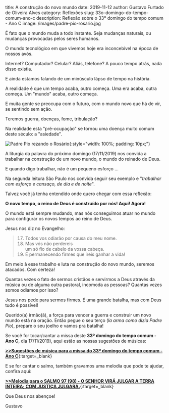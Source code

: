 title: A construção do novo mundo
date: 2019-11-12
author: Gustavo Furtado de Oliveira Alves
category: Reflexões
slug: 33o-domingo-do-tempo-comum-ano-c
description: Reflexão sobre o 33º domingo do tempo comum - Ano C
image: /images/padre-pio-rosario.jpg

É fato que o mundo muda a todo instante.
Seja mudanças naturais, ou mudanças provocadas pelos seres humanos.

O mundo tecnológico em que vivemos hoje era inconcebível na época de nossos avós.

Internet? Computador? Celular? Aliás, telefone? A pouco tempo atrás, nada disso existia.

E ainda estamos falando de um minúsculo lápso de tempo na história.

A realidade é que um tempo acaba, outro começa. Uma era acaba, outra começa. Um "mundo" acaba, outro começa.

E muita gente se preocupa com o futuro, com o mundo novo que há de vir,
se sentindo sem ação.

Teremos guerra, doenças, fome, tribulação?

Na realidade esta "pré-ocupação" se tornou uma doença muito comum deste século: a "asiedade".

![Padre Pio rezando o Rosário](/images/padre-pio-rosario.jpg){:style="width: 100%; padding: 10px;"}

A liturgia da palavra do próximo domingo (17/11/2019) nos convida
a trabalhar na construção de um novo mundo, o mundo do reinado de Deus.

E quando digo trabalhar, não é um pequeno esforço ...

Na segunda leitura São Paulo nos convida seguir seu exemplo e "_trabalhar com esforço e cansaço, de dia e de noite_".

Talvez você já tenha entendido onde quero chegar com essa reflexão:

**O novo tempo, o reino de Deus é construído por nós! Aqui! Agora!**

O mundo está sempre mudando, mas nós conseguimos atuar no mundo para configurar os novos tempos ao reino de Deus.

Jesus nos diz no Evangelho:

>17. Todos vos odiarão por causa do meu nome.<br />
>18. Mas vós não perdereis<br />
>um só fio de cabelo da vossa cabeça.<br />
>19. É permanecendo firmes que ireis ganhar a vida!

Em meio à esse trabalho e luta na construção do novo mundo, seremos atacados. Com certeza!

Quantas vezes o fato de sermos cristãos e servirmos a Deus através da música ou de alguma outra pastoral, incomoda as pessoas? Quantas vezes somos odiamos por isso?

Jesus nos pede para sermos firmes. É uma grande batalha, mas com Deus tudo é possível!

Querido(a) irmão(ã), a força para vencer a guerra e construir um novo mundo está na oração.
Então pegue o seu terço (_la arma como dizia Padre Pio_),
prepare o seu joelho e vamos pra batalha!

Se você for tocar/cantar a missa deste **33º domingo do tempo comum - Ano C**, dia 17/11/2019),
aqui estão as nossas sugestões de músicas:

[**>>Sugestões de música para a missa do 33º domingo do tempo comum - Ano C**](https://musicasparamissa.com.br/sugestoes-para/33o-domingo-do-tempo-comum-ano-c/){:target=\_blank}

E se for cantar o salmo, também gravamos uma melodia que pode te ajudar, confira aqui:

[**>>Melodia para o SALMO 97 (98) - O SENHOR VIRÁ JULGAR A TERRA INTEIRA; COM JUSTIÇA JULGARÁ.**](https://musicasparamissa.com.br/musica/salmo-97-o-senhor-vira-julgar-a-terra-inteira-com-justica-julgara/){:target=\_blank}

Que Deus nos abençoe!

Gustavo